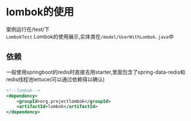 # lombok的使用

案例运行在/test/下  
`LombokTest` Lombok的使用展示,实体类在`/model/UserWithLombok.java`中

## 依赖

一般使用springboot的redis时直接去用starter,里面包含了spring-data-redis和redis线程池lettuce(可以通过依赖得以确认)

```xml
<!--lombok-->
<dependency>
    <groupId>org.projectlombok</groupId>
    <artifactId>lombok</artifactId>
</dependency>

```

